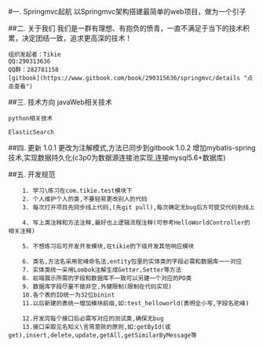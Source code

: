 #一. Springmvc起航
    以Springmvc架构搭建最简单的web项目，做为一个引子
    
    
##二. 关于我们
    我们是一群有理想、有抱负的愤青，一直不满足于当下的技术积累，决定团结一致，追求更高深的技术！
    
    组织发起者：Tikie
    QQ:290313636
    QQ群：282781158
    [gitbook](https://www.gitbook.com/book/290315636/springmvc/details "点击查看")
    
    
    
##三. 技术方向
    javaWeb相关技术
    
    python相关技术
    
    ElasticSearch
    
##四. 更新
    1.0.1 更改为注解模式,方法已同步到gitbook
    1.0.2 增加mybatis-spring技术,实现数据持久化(c3p0为数据源连接池实现,连接mysql5.6+数据库)
    
##五. 开发规范

        1. 学习\练习在com.tikie.test模块下
        2. 个人维护个人的类,不要轻易更改别人的代码
        3. 每次打开项目先同步线上代码,(先git pull),每次确定无bug后方可提交代码到线上
        
        4. 写上类注释和方法注释,最好也上逻辑流程注释(可参考HelloWorldController的相关注释)
        
        5. 不想练习后可开发开发模块,在tikie的下级开发其他响应模块
        
        6. 类名,方法名采用驼峰命名法,entity包里的实体类的字段必需和数据库一一对应
        7. 实体类统一采用Lombok注解生成Getter,Setter等方法
        8. 前端展示所需的字段和数据库不一致可以另建一个对应的PO类
        9. 数据库字段尽量不做非空,外健限制(限制在代码实现)
        10.各个表的ID统一为32位binint
        11.以后新建的表统一增加模块前缀,如:test_helloworld(表明全小写,字段名驼峰)
        
        12.开发完每个接口后必需写对应的测试类,确保无bug
        13.接口采取见名知义\言简意赅的原则,如:getById(或get),insert,delete,update,getAll,getSimilarByMessage等